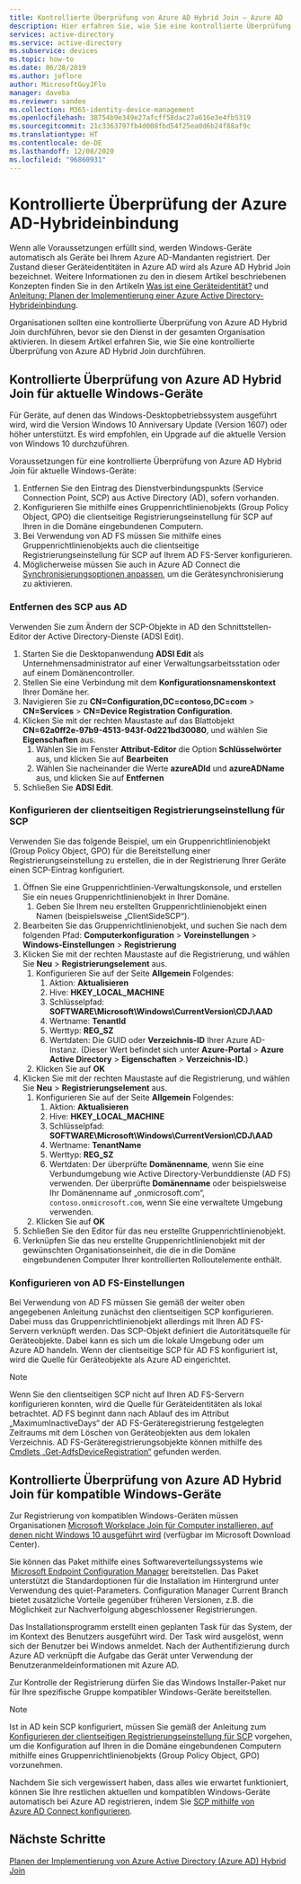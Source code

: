 ```yaml
---
title: Kontrollierte Überprüfung von Azure AD Hybrid Join – Azure AD
description: Hier erfahren Sie, wie Sie eine kontrollierte Überprüfung von Azure AD Hybrid Join vornehmen, bevor Sie den Dienst in der gesamten Organisation aktivieren.
services: active-directory
ms.service: active-directory
ms.subservice: devices
ms.topic: how-to
ms.date: 06/28/2019
ms.author: joflore
author: MicrosoftGuyJFlo
manager: daveba
ms.reviewer: sandeo
ms.collection: M365-identity-device-management
ms.openlocfilehash: 38754b9e349e27afcff58dac27a616e3e4fb5319
ms.sourcegitcommit: 21c3363797fb4d008fbd54f25ea0d6b24f88af9c
ms.translationtype: HT
ms.contentlocale: de-DE
ms.lasthandoff: 12/08/2020
ms.locfileid: "96860931"
---
```

# <a name="controlled-validation-of-hybrid-azure-ad-join"></a>Kontrollierte Überprüfung der Azure AD-Hybrideinbindung

Wenn alle Voraussetzungen erfüllt sind, werden Windows-Geräte automatisch als Geräte bei Ihrem Azure AD-Mandanten registriert. Der Zustand dieser Geräteidentitäten in Azure AD wird als Azure AD Hybrid Join bezeichnet. Weitere Informationen zu den in diesem Artikel beschriebenen Konzepten finden Sie in den Artikeln [Was ist eine Geräteidentität?](overview.md) und [Anleitung: Planen der Implementierung einer Azure Active Directory-Hybrideinbindung](hybrid-azuread-join-plan.md).

Organisationen sollten eine kontrollierte Überprüfung von Azure AD Hybrid Join durchführen, bevor sie den Dienst in der gesamten Organisation aktivieren. In diesem Artikel erfahren Sie, wie Sie eine kontrollierte Überprüfung von Azure AD Hybrid Join durchführen.

## <a name="controlled-validation-of-hybrid-azure-ad-join-on-windows-current-devices"></a>Kontrollierte Überprüfung von Azure AD Hybrid Join für aktuelle Windows-Geräte

Für Geräte, auf denen das Windows-Desktopbetriebssystem ausgeführt wird, wird die Version Windows 10 Anniversary Update (Version 1607) oder höher unterstützt. Es wird empfohlen, ein Upgrade auf die aktuelle Version von Windows 10 durchzuführen.

Voraussetzungen für eine kontrollierte Überprüfung von Azure AD Hybrid Join für aktuelle Windows-Geräte:

1. Entfernen Sie den Eintrag des Dienstverbindungspunkts (Service Connection Point, SCP) aus Active Directory (AD), sofern vorhanden.
1. Konfigurieren Sie mithilfe eines Gruppenrichtlinienobjekts (Group Policy Object, GPO) die clientseitige Registrierungseinstellung für SCP auf Ihren in die Domäne eingebundenen Computern.
1. Bei Verwendung von AD FS müssen Sie mithilfe eines Gruppenrichtlinienobjekts auch die clientseitige Registrierungseinstellung für SCP auf Ihrem AD FS-Server konfigurieren.  
1. Möglicherweise müssen Sie auch in Azure AD Connect die [Synchronisierungsoptionen anpassen](../hybrid/how-to-connect-post-installation.md#additional-tasks-available-in-azure-ad-connect), um die Gerätesynchronisierung zu aktivieren. 


### <a name="clear-the-scp-from-ad"></a>Entfernen des SCP aus AD

Verwenden Sie zum Ändern der SCP-Objekte in AD den Schnittstellen-Editor der Active Directory-Dienste (ADSI Edit).

1. Starten Sie die Desktopanwendung **ADSI Edit** als Unternehmensadministrator auf einer Verwaltungsarbeitsstation oder auf einem Domänencontroller.
1. Stellen Sie eine Verbindung mit dem **Konfigurationsnamenskontext** Ihrer Domäne her.
1. Navigieren Sie zu **CN=Configuration,DC=contoso,DC=com** > **CN=Services** > **CN=Device Registration Configuration**.
1. Klicken Sie mit der rechten Maustaste auf das Blattobjekt **CN=62a0ff2e-97b9-4513-943f-0d221bd30080**, und wählen Sie **Eigenschaften** aus.
   1. Wählen Sie im Fenster **Attribut-Editor** die Option **Schlüsselwörter** aus, und klicken Sie auf **Bearbeiten**
   1. Wählen Sie nacheinander die Werte **azureADId** und **azureADName** aus, und klicken Sie auf **Entfernen**
1. Schließen Sie **ADSI Edit**.


### <a name="configure-client-side-registry-setting-for-scp"></a>Konfigurieren der clientseitigen Registrierungseinstellung für SCP

Verwenden Sie das folgende Beispiel, um ein Gruppenrichtlinienobjekt (Group Policy Object, GPO) für die Bereitstellung einer Registrierungseinstellung zu erstellen, die in der Registrierung Ihrer Geräte einen SCP-Eintrag konfiguriert.

1. Öffnen Sie eine Gruppenrichtlinien-Verwaltungskonsole, und erstellen Sie ein neues Gruppenrichtlinienobjekt in Ihrer Domäne.
   1. Geben Sie Ihrem neu erstellten Gruppenrichtlinienobjekt einen Namen (beispielsweise „ClientSideSCP“).
1. Bearbeiten Sie das Gruppenrichtlinienobjekt, und suchen Sie nach dem folgenden Pfad: **Computerkonfiguration** > **Voreinstellungen** > **Windows-Einstellungen** > **Registrierung**
1. Klicken Sie mit der rechten Maustaste auf die Registrierung, und wählen Sie **Neu** > **Registrierungselement** aus.
   1. Konfigurieren Sie auf der Seite **Allgemein** Folgendes:
      1. Aktion: **Aktualisieren**
      1. Hive: **HKEY_LOCAL_MACHINE**
      1. Schlüsselpfad: **SOFTWARE\Microsoft\Windows\CurrentVersion\CDJ\AAD**
      1. Wertname: **TenantId**
      1. Werttyp: **REG_SZ**
      1. Wertdaten: Die GUID oder **Verzeichnis-ID** Ihrer Azure AD-Instanz. (Dieser Wert befindet sich unter **Azure-Portal** > **Azure Active Directory** > **Eigenschaften** > **Verzeichnis-ID**.)
   1. Klicken Sie auf **OK**
1. Klicken Sie mit der rechten Maustaste auf die Registrierung, und wählen Sie **Neu** > **Registrierungselement** aus.
   1. Konfigurieren Sie auf der Seite **Allgemein** Folgendes:
      1. Aktion: **Aktualisieren**
      1. Hive: **HKEY_LOCAL_MACHINE**
      1. Schlüsselpfad: **SOFTWARE\Microsoft\Windows\CurrentVersion\CDJ\AAD**
      1. Wertname: **TenantName**
      1. Werttyp: **REG_SZ**
      1. Wertdaten: Der überprüfte **Domänenname**, wenn Sie eine Verbundumgebung wie Active Directory-Verbunddienste (AD FS) verwenden. Der überprüfte **Domänenname** oder beispielsweise Ihr Domänenname auf „onmicrosoft.com“, `contoso.onmicrosoft.com`, wenn Sie eine verwaltete Umgebung verwenden.
   1. Klicken Sie auf **OK**
1. Schließen Sie den Editor für das neu erstellte Gruppenrichtlinienobjekt.
1. Verknüpfen Sie das neu erstellte Gruppenrichtlinienobjekt mit der gewünschten Organisationseinheit, die die in die Domäne eingebundenen Computer Ihrer kontrollierten Rolloutelemente enthält.

### <a name="configure-ad-fs-settings"></a>Konfigurieren von AD FS-Einstellungen

Bei Verwendung von AD FS müssen Sie gemäß der weiter oben angegebenen Anleitung zunächst den clientseitigen SCP konfigurieren. Dabei muss das Gruppenrichtlinienobjekt allerdings mit Ihren AD FS-Servern verknüpft werden. Das SCP-Objekt definiert die Autoritätsquelle für Geräteobjekte. Dabei kann es sich um die lokale Umgebung oder um Azure AD handeln. Wenn der clientseitige SCP für AD FS konfiguriert ist, wird die Quelle für Geräteobjekte als Azure AD eingerichtet.

> [!NOTE]
> Wenn Sie den clientseitigen SCP nicht auf Ihren AD FS-Servern konfigurieren konnten, wird die Quelle für Geräteidentitäten als lokal betrachtet. AD FS beginnt dann nach Ablauf des im Attribut „MaximumInactiveDays“ der AD FS-Geräteregistrierung festgelegten Zeitraums mit dem Löschen von Geräteobjekten aus dem lokalen Verzeichnis. AD FS-Geräteregistrierungsobjekte können mithilfe des [Cmdlets „Get-AdfsDeviceRegistration“](/powershell/module/adfs/get-adfsdeviceregistration) gefunden werden.

## <a name="controlled-validation-of-hybrid-azure-ad-join-on-windows-down-level-devices"></a>Kontrollierte Überprüfung von Azure AD Hybrid Join für kompatible Windows-Geräte

Zur Registrierung von kompatiblen Windows-Geräten müssen Organisationen [Microsoft Workplace Join für Computer installieren, auf denen nicht Windows 10 ausgeführt wird](https://www.microsoft.com/download/details.aspx?id=53554) (verfügbar im Microsoft Download Center).

Sie können das Paket mithilfe eines Softwareverteilungssystems wie  [Microsoft Endpoint Configuration Manager](/configmgr/) bereitstellen. Das Paket unterstützt die Standardoptionen für die Installation im Hintergrund unter Verwendung des quiet-Parameters. Configuration Manager Current Branch bietet zusätzliche Vorteile gegenüber früheren Versionen, z.B. die Möglichkeit zur Nachverfolgung abgeschlossener Registrierungen.

Das Installationsprogramm erstellt einen geplanten Task für das System, der im Kontext des Benutzers ausgeführt wird. Der Task wird ausgelöst, wenn sich der Benutzer bei Windows anmeldet. Nach der Authentifizierung durch Azure AD verknüpft die Aufgabe das Gerät unter Verwendung der Benutzeranmeldeinformationen mit Azure AD.

Zur Kontrolle der Registrierung dürfen Sie das Windows Installer-Paket nur für Ihre spezifische Gruppe kompatibler Windows-Geräte bereitstellen.

> [!NOTE]
> Ist in AD kein SCP konfiguriert, müssen Sie gemäß der Anleitung zum [Konfigurieren der clientseitigen Registrierungseinstellung für SCP](#configure-client-side-registry-setting-for-scp) vorgehen, um die Konfiguration auf Ihren in die Domäne eingebundenen Computern mithilfe eines Gruppenrichtlinienobjekts (Group Policy Object, GPO) vorzunehmen.


Nachdem Sie sich vergewissert haben, dass alles wie erwartet funktioniert, können Sie Ihre restlichen aktuellen und kompatiblen Windows-Geräte automatisch bei Azure AD registrieren, indem Sie [SCP mithilfe von Azure AD Connect konfigurieren](hybrid-azuread-join-managed-domains.md#configure-hybrid-azure-ad-join).

## <a name="next-steps"></a>Nächste Schritte

[Planen der Implementierung von Azure Active Directory (Azure AD) Hybrid Join](hybrid-azuread-join-plan.md)
